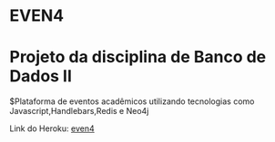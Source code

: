 # EVEN4

# Projeto da disciplina de Banco de Dados II

$Plataforma de eventos acadêmicos utilizando tecnologias como Javascript,Handlebars,Redis e Neo4j 

Link do Heroku: <a href="http://even4.herokuapp.com/">even4</a>

